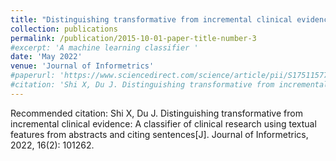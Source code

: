 ```yaml
---
title: "Distinguishing transformative from incremental clinical evidence: A classifier of clinical research using textual features from abstracts and citing sentences"
collection: publications
permalink: /publication/2015-10-01-paper-title-number-3
#excerpt: 'A machine learning classifier '
date: 'May 2022'
venue: 'Journal of Informetrics'
#paperurl: 'https://www.sciencedirect.com/science/article/pii/S1751157722000141'
#citation: 'Shi X, Du J. Distinguishing transformative from incremental clinical evidence: A classifier of clinical research using textual features from abstracts and citing sentences[J]. Journal of Informetrics, 2022, 16(2): 101262.'
---
```

<!-- This paper is about the number 3. The number 4 is left for future work. -->

<!-- [Download paper here](http://academicpages.github.io/files/paper3.pdf) -->

Recommended citation: Shi X, Du J. Distinguishing transformative from incremental clinical evidence: A classifier of clinical research using textual features from abstracts and citing sentences[J]. Journal of Informetrics, 2022, 16(2): 101262.